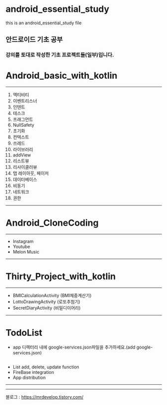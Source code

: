 # android_essential_study
this is an android_essential_study file

## 안드로이드 기초 공부

### 강의를 토대로 작성한 기초 프로젝트들(일부)입니다.

# Android_basic_with_kotlin
-------------------

1. 액티비티
2. 이벤트리스너
3. 인텐트
4. 테스크
5. 프래그먼트
6. NullSafety
7. 초기화
8. 컨텍스트
9. 쓰레드
10. 라이브러리
11. addView
12. 리스트뷰
13. 리사이클러뷰
14. 탭 레이아웃, 페이저
15. 데이터베이스
16. 비동기
17. 네트워크
18. 권한


---
# Android_CloneCoding
---

- Instagram
- Youtube
- Melon Music

---

# Thirty_Project_with_kotlin
------------
- BMICalculationActivity (BMI체중계산기)
- LottoDrawingActivity (로또추첨기)
- SecretDiaryActivity (비밀디이어리)

---


# TodoList

- app 디렉터리 내에 google-services.json파일을 추가하세요.(add google-services.json)


## <To do list>
- List add, delete, update function
- FireBase integration
- App distribution

------------



---

블로그 : <https://mrdevelop.tistory.com/>
